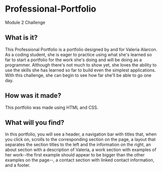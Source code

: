 # Professional-Portfolio
Module 2 Challenge

## What is it?
This Professional Portfolio is a portfolio designed by and for Valeria Alarcon. As a coding student, she is eager to practice using what she's learned so far to start a portfolio for the work she's doing and will be doing as a programmer. Although there's not much to show yet, she loves the ability to use the skills she has learned so far to build even the simplest applications. With this challenge, she can begin to see how far she'll be able to go one day. 

## How was it made?
This portfolio was made using HTML and CSS.

## What will you find?
In this portfolio, you will see a header, a navigation bar with titles that, when you click on, scrolls to the corresponding section on the page, a layout that separates the section titles to the left and the information on the right, an about section with a description of Valeria, a work section with examples of her work--the first example should appear to be bigger than the other examples on the page--, a contact section with linked contact information, and a footer.
